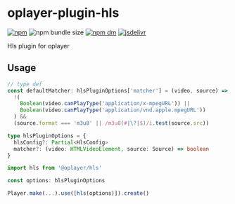 # oplayer-plugin-hls

[![npm](https://img.shields.io/npm/v/@oplayer/ui?style=flat-square&label=@oplayer/hls)](https://www.npmjs.com/package/@oplayer/hls)
![npm bundle size](https://img.shields.io/bundlephobia/minzip/@oplayer/hls?style=flat-square)
[![npm dm](https://img.shields.io/npm/dm/@oplayer/hls?style=flat-square)](https://www.npmjs.com/package/@oplayer/hls)
[![jsdelivr](https://data.jsdelivr.com/v1/package/npm/@oplayer/hls/badge)](https://www.jsdelivr.com/package/npm/@oplayer/hls)

Hls plugin for oplayer

## Usage

```ts
// type def
const defaultMatcher: hlsPluginOptions['matcher'] = (video, source) =>
  !(
    Boolean(video.canPlayType('application/x-mpegURL')) ||
    Boolean(video.canPlayType('application/vnd.apple.mpegURL'))
  ) &&
  (source.format === 'm3u8' || /m3u8(#|\?|$)/i.test(source.src))

type hlsPluginOptions = {
  hlsConfig?: Partial<HlsConfig>
  matcher?: (video: HTMLVideoElement, source: Source) => boolean
}

import hls from '@oplayer/hls'

const options: hlsPluginOptions

Player.make(...).use([hls(options)]).create()
```
